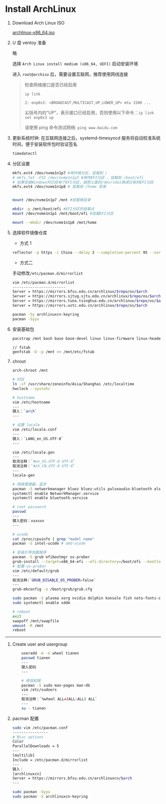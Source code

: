 # Install ArchLinux

1. Download Arch Linux ISO

    [archlinux-x86_64.iso](https://archlinux.org/download/)

2. U 盘 ventoy 准备

    略

    选择 `Arch Linux install medium (x86_64, UEFI)` 启动安装环境

    进入 `root@archiso` 后，需要设置互联网，推荐使用网线连接

    > 检查网络接口是否已经启用
    >
    > `ip link`
    >
    > `2: enp0s3: <BROADCAST,MULTICAST,UP,LOWER_UP> mtu 1500 ...`
    >
    > 尖括号内的“UP”，表示接口已经启用，否则使用以下命令：`ip link set enp0s3 up`
    >
    > 请使用 ping 命令测试网络: `ping www.baidu.com`
    >

3. 更新系统时钟: 在互联网连接之后，systemd-timesyncd 服务将自动校准系统时间，便于安装软件包时验证签名

    ```bash
    timedatectl
    ```

4. 分区设置

    ```bash
    mkfs.ext4 /dev/nvme1n1p7 #用作根分区，挂载到 /
    # mkfs.fat -F32 /dev/nvme1n1p3 #用作EFI分区 ，挂载到 /boot/efi
    # 如果安装Windows时已经有个EFI分区，就把上面的/dev/sda1换成已有的EFI分区
    mkfs.ext4 /dev/nvme1n1p8 # 挂载到 /home 目录


    mount /dev/nvme1n1p7 /mnt #挂载根目录

    mkdir -p /mnt/boot/efi #EFI分区的挂载点
    mount /dev/nvme1n1p1 /mnt/boot/efi #挂载EFI分区

    mount --mkdir /dev/nvme1n1p8 /mnt/home
    ```

5. 选择软件镜像仓库

    - 方式 1

    ```bash
    reflector -p https -c China --delay 3 --completion-percent 95 --sort rate --save /etc/pacman.d/mirrorlist
    ```

    - 方式二

    手动修改`/etc/pacman.d/mirrorlist`

    ```bash
    vim /etc/pacman.d/mirrorlist
    ------------------------
    Server = https://mirrors.bfsu.edu.cn/archlinux/$repo/os/$arch
    Server = https://mirrors.sjtug.sjtu.edu.cn/archlinux/$repo/os/$arch
    Server = https://mirrors.tuna.tsinghua.edu.cn/archlinux/$repo/os/$arch
    Server = https://mirrors.ustc.edu.cn/archlinux/$repo/os/$arch

    pacman -Sy archlinuxcn-keyring
    pacman -Syyu 

    ```

6. 安装基础包

    ```bash
    pacstrap /mnt bash base base-devel linux linux-firmware linux-headers vim

    // fstab
    genfstab -U -p /mnt >> /mnt/etc/fstab
    ```

7. chroot

    ```bash
    arch-chroot /mnt

    # 时区
    ln -sf /usr/share/zoneinfo/Asia/Shanghai /etc/localtime
    hwclock --systohc

    # hostname
    vim /etc/hostname
    ---
    键入：`arch`
    ---

    # 设置 locale
    vim /etc/locale.conf
    ---
    键入：`LANG_en_US.UTF-8`
    ---

    vim /etc/locale.gen
    ---
    取消注释：`#en_US.UTF-8 UTF-8`
    取消注释：`#zh_CN.UTF-8 UTF-8`
    ---
    locale-gen
    
    # 网络管理器，蓝牙
    pacman -S networkmanager bluez bluez-utils pulseaudio-bluetooth alsa-utils pulseaudio pulseaudio-alsa 
    systemctl enable NetworkManager.service
    systemctl enable bluetooth.service

    # root password
    passwd
    ---
    键入密码：xxxxxx
    ---

    # ucode
    cat /proc/cpuinfo | grep "model name"
    pacman -S intel-ucode # amd-ucode

    # 安装引导加载程序
    pacman -S grub efibootmgr os-prober
    grub-install --target=x86_64-efi --efi-directory=/boot/efi --bootloader-id=GRUB
    # 配置 os-prober
    vim /etc/default/grub
    ---
    取消注释:`GRUB_DISABLE_OS_PROBER=false`
    ---
    grub-mkconfig -o /boot/grub/grub.cfg

    sudo pacman -S plasma xorg nvidia dolphin konsole fish noto-fonts-cjk noto-fonts-emoji
    sudo systemctl enable sddm
    
    # reboot
    exit
    swapoff /mnt/swapfile
    umount -R /mnt
    reboot
    ```

---

1. Create user and usergroup

    ```bash
        useradd -m -G wheel tianen
        passwd tianen
        ---
        键入密码
        ---

        # 修改权限
        pacman -S sudo man-pages man-db
        vim /etc/sudoers
        ---
        取消注释：`%wheel ALL=(ALL:ALL) ALL`
        ---
        su - tianen
    ```

2. pacman 配置

    ```bash
    sudo vim /etc/pacman.conf
    ----------------
    # Misc options
    Color
    ParallelDownloads = 5
    ---
    [multilib]
    Include = /etc/pacman.d/mirrorlist
    ---
    键入：
    [archlinuxcn]
    Server = https://mirrors.bfsu.edu.cn/archlinuxcn/$arch
    ---

    sudo pacman -Syyu
    sudo pacman -S archlinuxcn-keyring
    ```
